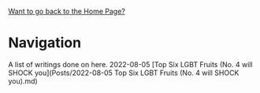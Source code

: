 [Want to go back to the Home Page?](index.md)
# Navigation

A list of writings done on here.
2022-08-05 [Top Six LGBT Fruits (No. 4 will SHOCK you](Posts/2022-08-05 Top Six LGBT Fruits (No. 4 will SHOCK you).md)

